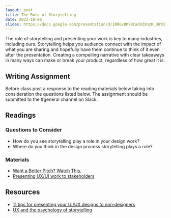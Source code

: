 ```yaml
---
layout: post
title: The Role of Storytelling
date: 2022-10-06
slides: https://docs.google.com/presentation/d/10RGv0M78CadVZXnzK_UUYD7I3-qiY9aDyhcOMTsshGE/edit?usp=sharing
---
```


The role of storytelling and presenting your work is key to many industries, including ours. Storytelling helps you audience connect with the impact of what you are sharing and hopefully have them continue to think of it even after the presentation. Creating a compelling narrative with clear takeaways in many ways can make or break your product, regardless of how great it is.

<!-- PRESENTING YOUR WORK.. using Figma the figma mobile add continuing to play with Figma and use it to the full potential.... Vaporware can sometimes has the best sales tactics since they are selling you literally nothing but people buy in anyways -->

## Writing Assignment
Before class post a response to the reading materials below taking into consideration the questions listed below. The assignment should be submitted to the #general channel on Slack.


## Readings

### Questions to Consider
* How do you see storytelling play a role in your design work?
* Where do you think in the design process storytelling plays a role?

### Materials
* [Want a Better Pitch? Watch This.](https://medium.com/firm-narrative/want-a-better-pitch-watch-this-328b95c2fd0b)
* [Presenting UX/UI work to stakeholders](https://uxplanet.org/presenting-ux-ui-work-to-stakeholders-f93183cbcb8d)


## Resources
* [11 tips for presenting your UI/UX designs to non‑designers](https://dribbble.com/stories/2019/07/22/11-tips-for-pitching-your-ui-ux-designs-to-non-designers)
* [UX and the psychology of storytelling](https://www.userzoom.com/ux-library/ux-and-the-psychology-of-storytelling/)